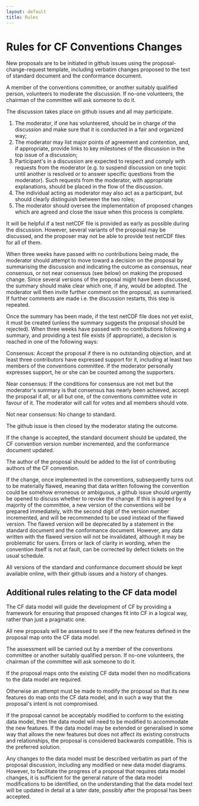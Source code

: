 ```yaml
---
layout: default
title: Rules
---
```


# Rules for CF Conventions Changes
 
<p>New proposals are to be initiated in github issues using the proposal-change-request template, including verbatim changes proposed to the text of standard document and the conformance document.</p>

<p>A member of the conventions committee, or another suitably qualified person, volunteers to moderate the discussion. If no-one volunteers, the chairman of the committee will ask someone to do it.</p>

<p>The discussion takes place on github issues and all may participate.</p>

 1. The moderator, if one has volunteered, should be in charge of the discussion and make sure that it is conducted in a fair and organized way;
 2. The moderator may list major points of agreement and contention, and, if appropriate, provide links to key milestones of the discussion in the top issue of a discussion;
 3. Participant's in a discussion are expected to respect and comply with requests from the moderator (e.g. to suspend discussion on one topic until another is resolved or to answer specific questions from the moderator). Such requests from the moderator, with appropriate explanations, should be placed in the flow of the discussion.
 4. The individual acting as moderator may also act as a participant, but should clearly distinguish between the two roles;
 5. The moderator should oversee the implementation of proposed changes which are agreed and close the issue when this process is complete.

<p>It will be helpful if a test netCDF file is provided as early as possible during the discussion. However, several variants of the proposal may be discussed, and the proposer may not be able to provide test netCDF files for all of them.</p>

<p>When three weeks have passed with no contributions being made, the moderator should attempt to move toward a decision on the proposal by summarising the discussion and indicating the outcome as consensus, near consensus, or not near consensus (see below) on making the proposed change. Since several versions of the proposal might have been discussed, the summary should make clear which one, if any, would be adopted. The moderator will then invite further comment on the proposal, as summarised. If further comments are made i.e. the discussion restarts, this step is repeated.</p>

<p>Once the summary has been made, if the test netCDF file does not yet exist, it must be created (unless the summary suggests the proposal should be rejected). When three weeks have passed with no contributions following a summary, and providing a test file exists (if appropriate), a decision is reached in one of the following ways:</p>

<p>Consensus: Accept the proposal if there is no outstanding objection, and at least three contributors have expressed support for it, including at least two members of the conventions committee. If the moderator personally expresses support, he or she can be counted among the supporters.</p>

<p>Near consensus: If the conditions for consensus are not met but the moderator's summary is that consensus has nearly been achieved, accept the proposal if all, or all but one, of the conventions committee vote in favour of it. The moderator will call for votes and all members should vote.</p>

<p>Not near consensus: No change to standard.</p>

<p>The github issue is then closed by the moderator stating the outcome.</p>

<p>If the change is accepted, the standard document should be updated, the CF convention version number incremented, and the conformance document updated.</p>

<p>The author of the proposal should be added to the list of contributing authors of the CF convention.</p>

<p>If the change, once implemented in the conventions, subsequently turns out to be materially flawed, meaning that data written following the convention could be somehow erroneous or ambiguous, a github issue should urgently be opened to discuss whether to revoke the change. If this is agreed by a majority of the committee, a new version of the conventions will be prepared immediately, with the second digit of the version number incremented, and will be recommended to be used instead of the flawed version. The flawed version will be deprecated by a statement in the standard document and the conformance document. However, any data written with the flawed version will not be invalidated, although it may be problematic for users. Errors or lack of clarity in wording, when the convention itself is not at fault, can be corrected by defect tickets on the usual schedule.</p>

<p>All versions of the standard and conformance document should be kept available online, with their github issues and a history of changes.</p>

## Additional rules relating to the CF data model

The CF data model will guide the development of CF by providing a framework for ensuring that proposed changes fit into CF in a logical way, rather than just a pragmatic one.

All new proposals will be assessed to see if the new features defined in the proposal map onto the CF data model.

The assessment will be carried out by a member of the conventions  committee or another suitably qualified person. If no-one  volunteers, the chairman of the committee will ask someone to do it.

If the proposal maps onto the existing CF data model then no  modifications to the data model are required.

Otherwise an attempt must be made to modify the proposal so that its  new features do map onto the CF data model, and in such a way that  the proposal's intent is not compromised.

If the proposal cannot be acceptably modified to conform to the existing data model, then the data model will need to be modified to  accommodate the new features. If the data model may be extended or generalised in some way that allows the new features but does not affect its existing constructs and relationships, the proposal is considered backwards compatible. This is the preferred solution.

Any changes to the data model must be described verbatim as part of the proposal discussion, including any modified or new data model diagrams. However, to facilitate the progress of a proposal that requires data model changes, it is sufficient for the general nature of the data model modifications to be identified, on the understanding that the data model text will be updated in detail at a later date, possibly after the proposal has been accepted.